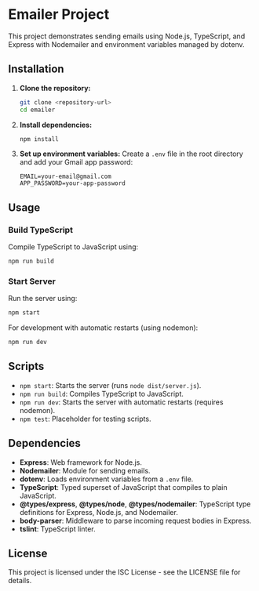 # Emailer Project

This project demonstrates sending emails using Node.js, TypeScript, and Express with Nodemailer and environment variables managed by dotenv.

## Installation

1. **Clone the repository:**
   ```bash
   git clone <repository-url>
   cd emailer
   ```

2. **Install dependencies:**
   ```bash
   npm install
   ```

3. **Set up environment variables:**
   Create a `.env` file in the root directory and add your Gmail app password:
   ```
   EMAIL=your-email@gmail.com
   APP_PASSWORD=your-app-password
   ```

## Usage

### Build TypeScript

Compile TypeScript to JavaScript using:
```bash
npm run build
```

### Start Server

Run the server using:
```bash
npm start
```

For development with automatic restarts (using nodemon):
```bash
npm run dev
```

## Scripts

- `npm start`: Starts the server (runs `node dist/server.js`).
- `npm run build`: Compiles TypeScript to JavaScript.
- `npm run dev`: Starts the server with automatic restarts (requires nodemon).
- `npm test`: Placeholder for testing scripts.

## Dependencies

- **Express**: Web framework for Node.js.
- **Nodemailer**: Module for sending emails.
- **dotenv**: Loads environment variables from a `.env` file.
- **TypeScript**: Typed superset of JavaScript that compiles to plain JavaScript.
- **@types/express**, **@types/node**, **@types/nodemailer**: TypeScript type definitions for Express, Node.js, and Nodemailer.
- **body-parser**: Middleware to parse incoming request bodies in Express.
- **tslint**: TypeScript linter.

## License

This project is licensed under the ISC License - see the LICENSE file for details.
